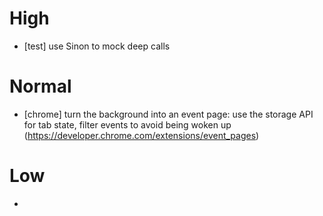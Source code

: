 # High
  - [test] use Sinon to mock deep calls

# Normal
  - [chrome] turn the background into an event page: use the storage API for tab state, filter events to avoid being woken up (https://developer.chrome.com/extensions/event_pages)

# Low
  -
